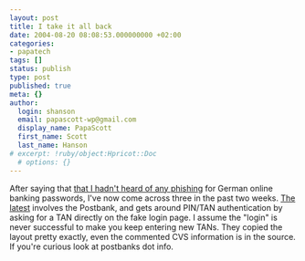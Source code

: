 ```yaml
---
layout: post
title: I take it all back
date: 2004-08-20 08:08:53.000000000 +02:00
categories:
- papatech
tags: []
status: publish
type: post
published: true
meta: {}
author:
  login: shanson
  email: papascott-wp@gmail.com
  display_name: PapaScott
  first_name: Scott
  last_name: Hanson
# excerpt: !ruby/object:Hpricot::Doc
  # options: {}
---
```

<p>After saying that <a href="http://www.papascott.de/archives/2004/08/10/phish-me-not/">that I hadn't heard of any phishing</a> for German online banking passwords, I've now come across three in the past two weeks. <a href="http://vowe.net/archives/004845.html" title="vowe dot net :: Isch 'abe gar keine Postbank Konto">The latest</a> involves the Postbank, and gets around PIN/TAN authentication by asking for a TAN directly on the fake login page. I assume the "login" is never successful to make you keep entering new TANs. They copied the layout pretty exactly, even the commented CVS information is in the source. If you're curious look at postbanks dot info.</p>
